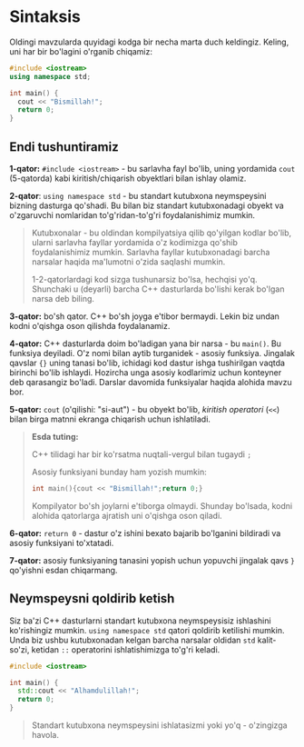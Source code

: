 # Sintaksis

Oldingi mavzularda quyidagi kodga bir necha marta duch keldingiz. Keling, uni har bir bo'lagini o'rganib chiqamiz:

```cpp
#include <iostream>
using namespace std;

int main() {
  cout << "Bismillah!";
  return 0;
}
```

## Endi tushuntiramiz

**1-qator:** `#include <iostream>` - bu sarlavha fayl bo'lib, uning yordamida `cout` (5-qatorda) kabi kiritish/chiqarish obyektlari bilan ishlay olamiz.

**2-qator**: `using namespace std` - bu standart kutubxona neymspeysini bizning dasturga qo'shadi. Bu bilan biz standart kutubxonadagi obyekt va o'zgaruvchi nomlaridan to'g'ridan-to'g'ri foydalanishimiz mumkin.

> Kutubxonalar - bu oldindan kompilyatsiya qilib qo'yilgan kodlar bo'lib, ularni sarlavha fayllar yordamida o'z kodimizga qo'shib foydalanishimiz mumkin. Sarlavha fayllar kutubxonadagi barcha narsalar haqida ma'lumotni o'zida saqlashi mumkin.
>
> 1-2-qatorlardagi kod sizga tushunarsiz bo'lsa, hechqisi yo'q. Shunchaki u (deyarli) barcha C++ dasturlarda bo'lishi kerak bo'lgan narsa deb biling.

**3-qator:** bo'sh qator. C++ bo'sh joyga e'tibor bermaydi. Lekin biz undan kodni o'qishga oson qilishda foydalanamiz.

**4-qator:** C++ dasturlarda doim bo'ladigan yana bir narsa - bu `main()`. Bu funksiya deyiladi. O'z nomi bilan aytib turganidek - asosiy funksiya. Jingalak qavslar `{}` uning tanasi bo'lib, ichidagi kod dastur ishga tushirilgan vaqtda birinchi bo'lib ishlaydi. Hozircha unga asosiy kodlarimiz uchun konteyner deb qarasangiz bo'ladi. Darslar davomida funksiyalar haqida alohida mavzu bor.

**5-qator:** `cout` (o'qilishi: "si-aut") - bu obyekt bo'lib, _kiritish operatori_ (`<<`) bilan birga matnni ekranga chiqarish uchun ishlatiladi.

> **Esda tuting:**
>
> C++ tilidagi har bir ko'rsatma nuqtali-vergul bilan tugaydi `;`
>
> Asosiy funksiyani bunday ham yozish mumkin:
>
> ```cpp
> int main(){cout << "Bismillah!";return 0;}
> ```
>
> Kompilyator bo'sh joylarni e'tiborga olmaydi. Shunday bo'lsada, kodni alohida qatorlarga ajratish uni o'qishga oson qiladi.

**6-qator:** `return 0` - dastur o'z ishini bexato bajarib bo'lganini bildiradi va asosiy funksiyani to'xtatadi.

**7-qator:** asosiy funksiyaning tanasini yopish uchun yopuvchi jingalak qavs `}` qo'yishni esdan chiqarmang.

## Neymspeysni qoldirib ketish

Siz ba'zi C++ dasturlarni standart kutubxona neymspeysisiz ishlashini ko'rishingiz mumkin. `using namespace std` qatori qoldirib ketilishi mumkin. Unda biz ushbu kutubxonadan kelgan barcha narsalar oldidan `std` kalit-so'zi, ketidan `::` operatorini ishlatishimizga to'g'ri keladi.

```cpp
#include <iostream>

int main() {
  std::cout << "Alhamdulillah!";
  return 0;
}
```

> Standart kutubxona neymspeysini ishlatasizmi yoki yo'q - o'zingizga havola.
